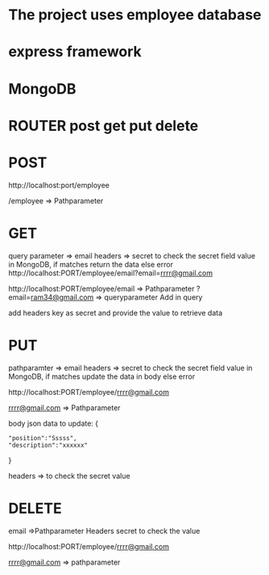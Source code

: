 # The project uses employee database 
# express framework 
# MongoDB
# ROUTER  post get put delete

# POST 
http://localhost:port/employee  

/employee => Pathparameter

# GET
query parameter => email
headers => secret to check the secret field value in MongoDB, if matches return the data else error
http://localhost:PORT/employee/email?email=rrrr@gmail.com

http://localhost:PORT/employee/email => Pathparameter
?email=ram34@gmail.com => queryparameter Add in query

add headers key as secret and provide the value to retrieve data 

# PUT

pathparamter => email
headers => secret to check the secret field value in MongoDB, if matches update the data in body else error

http://localhost:PORT/employee/rrrr@gmail.com

rrrr@gmail.com => Pathparameter

body json data to update:
{

    "position":"Sssss",
    "description":"xxxxxx"
}

headers => to check the secret value

# DELETE

email =>Pathparameter
Headers secret to check the value

http://localhost:PORT/employee/rrrr@gmail.com

rrrr@gmail.com => pathparameter


